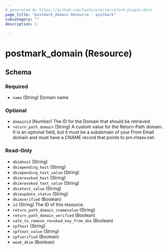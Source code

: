 ```yaml
---
# generated by https://github.com/hashicorp/terraform-plugin-docs
page_title: "postmark_domain Resource - postmark"
subcategory: ""
description: |-
  
---
```


# postmark_domain (Resource)





<!-- schema generated by tfplugindocs -->
## Schema

### Required

- `name` (String) Domain name

### Optional

- `domainid` (Number) The ID for the Domain that should be retrieved.
- `return_path_domain` (String) A custom value for the Return-Path domain. It is an optional field, but it must be a subdomain of your From Email domain and must have a CNAME record that points to pm.mtasv.net.

### Read-Only

- `dkimhost` (String)
- `dkimpending_host` (String)
- `dkimpending_text_value` (String)
- `dkimrevoked_host` (String)
- `dkimrevoked_text_value` (String)
- `dkimtest_value` (String)
- `dkimupdate_status` (String)
- `dkimverified` (Boolean)
- `id` (String) The ID of this resource.
- `return_path_domain_cnamevalue` (String)
- `return_path_domain_verified` (Boolean)
- `safe_to_remove_revoked_key_from_dns` (Boolean)
- `spfhost` (String)
- `spftext_value` (String)
- `spfverified` (Boolean)
- `weak_dkim` (Boolean)
